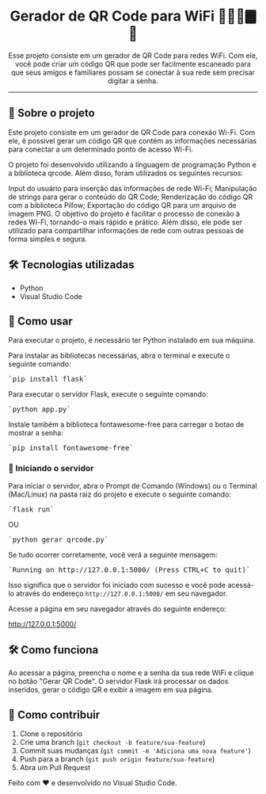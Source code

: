 <h1 align="center">Gerador de QR Code para WiFi 🤳🏽📶🀫 🐍</h1>




<p align="center">
    Esse projeto consiste em um gerador de QR Code para redes WiFi. Com ele, você pode criar um código QR que pode ser facilmente escaneado para que seus amigos e familiares possam se conectar à sua rede sem precisar digitar a senha.
</p>

---

## 📖 Sobre o projeto

Este projeto consiste em um gerador de QR Code para conexão Wi-Fi. Com ele, é possível gerar um código QR que contém as informações necessárias para conectar a um determinado ponto de acesso Wi-Fi.

O projeto foi desenvolvido utilizando a linguagem de programação Python e a biblioteca qrcode. Além disso, foram utilizados os seguintes recursos:

Input do usuário para inserção das informações de rede Wi-Fi;
Manipulação de strings para gerar o conteúdo do QR Code;
Renderização do código QR com a biblioteca Pillow;
Exportação do código QR para um arquivo de imagem PNG.
O objetivo do projeto é facilitar o processo de conexão à redes Wi-Fi, tornando-o mais rápido e prático. Além disso, ele pode ser utilizado para compartilhar informações de rede com outras pessoas de forma simples e segura.


## 🛠️ Tecnologias utilizadas

- Python
- Visual Studio Code

## 📖 Como usar


Para executar o projeto, é necessário ter Python instalado em sua máquina.

Para instalar as bibliotecas necessárias, abra o terminal e execute o seguinte comando:

<pre class="command">
`pip install flask`
</pre>


Para executar o servidor Flask, execute o seguinte comando:

<pre class="command">
`python app.py`
</pre>

Instale também a biblioteca fontawesome-free para carregar o botao de mostrar a senha:

<pre class="command">
`pip install fontawesome-free`
</pre>



### 🚀 Iniciando o servidor

Para iniciar o servidor, abra o Prompt de Comando (Windows) ou o Terminal (Mac/Linux) na pasta raiz do projeto e execute o seguinte comando:
<pre class="command">
`flask run`
</pre>

OU

<pre class="command">
`python gerar_qrcode.py`
</pre>

Se tudo ocorrer corretamente, você verá a seguinte mensagem:
<pre class="command">
`Running on http://127.0.0.1:5000/ (Press CTRL+C to quit)`
</pre>

Isso significa que o servidor foi iniciado com sucesso e você pode acessá-lo através do endereço `http://127.0.0.1:5000/` em seu navegador.


Acesse a página em seu navegador através do seguinte endereço:

http://127.0.0.1:5000/


## 🛠️ Como funciona

Ao acessar a página, preencha o nome e a senha da sua rede WiFi e clique no botão "Gerar QR Code". O servidor Flask irá processar os dados inseridos, gerar o código QR e exibir a imagem em sua página.




## 🙋 Como contribuir

1. Clone o repositório
2. Crie uma branch (`git checkout -b feature/sua-feature`)
3. Commit suas mudanças (`git commit -m 'Adiciona uma nova feature'`)
4. Push para a branch (`git push origin feature/sua-feature`)
5. Abra um Pull Request


Feito com ❤️ e desenvolvido no Visual Studio Code.

